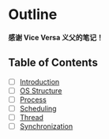 # Outline

**感谢 Vice Versa 义父的笔记！**

## Table of Contents

- [ ] [Introduction](Intro.md)
- [ ] [OS Structure](Structure.md)
- [ ] [Process](Process.md)
- [ ] [Scheduling](Schedule.md)
- [ ] [Thread](Thread.md)
- [ ] [Synchronization](Synchronization.md)